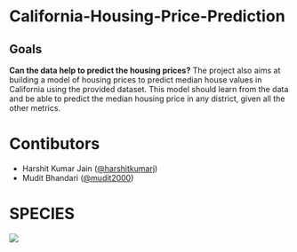 # California-Housing-Price-Prediction

## Goals
**Can the data help to predict the housing prices?**
The project also aims at building a model of housing prices to predict median house values in California using the provided dataset. This model should learn from the data and be able to predict the median housing price in any district, given all the other metrics.

# Contibutors
* Harshit Kumar Jain ([@harshitkumarj](https://github.com/harshitkumarj))
* Mudit Bhandari ([@mudit2000](https://github.com/mudit2000))

# SPECIES
<p><img src='species.PNG'>
